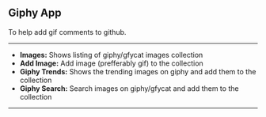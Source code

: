 ## Giphy App

To help add gif comments to github.

------


- **Images:** Shows listing of giphy/gfycat images collection
- **Add Image:** Add image (prefferably gif) to the collection
- **Giphy Trends:** Shows the trending images on giphy and add them to the collection
- **Giphy Search:** Search images on giphy/gfycat and add them to the collection

------

